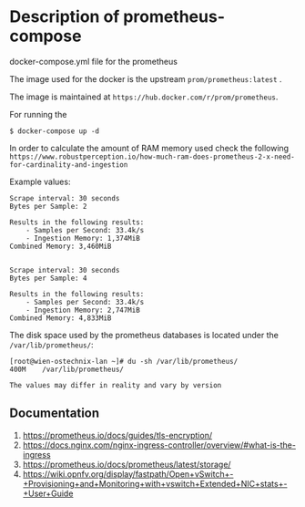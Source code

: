 # Description of prometheus-compose
docker-compose.yml file for the prometheus


The image used for the docker is the  upstream ```prom/prometheus:latest``` .

The image is maintained at ```https://hub.docker.com/r/prom/prometheus```.



For running the
```
$ docker-compose up -d
```

In order to calculate the amount of RAM memory used check the following ```https://www.robustperception.io/how-much-ram-does-prometheus-2-x-need-for-cardinality-and-ingestion```

Example values:
```
Scrape interval: 30 seconds
Bytes per Sample: 2

Results in the following results:
    - Samples per Second: 33.4k/s
    - Ingestion Memory: 1,374MiB
Combined Memory: 3,460MiB 


Scrape interval: 30 seconds
Bytes per Sample: 4

Results in the following results:
    - Samples per Second: 33.4k/s
    - Ingestion Memory: 2,747MiB
Combined Memory: 4,833MiB
```

The disk space used by the prometheus databases is located under the ```/var/lib/prometheus/```:
```
[root@wien-ostechnix-lan ~]# du -sh /var/lib/prometheus/
400M	/var/lib/prometheus/
```

```The values may differ in reality and vary by version```



## Documentation
1. https://prometheus.io/docs/guides/tls-encryption/
2. https://docs.nginx.com/nginx-ingress-controller/overview/#what-is-the-ingress
3. https://prometheus.io/docs/prometheus/latest/storage/
4. https://wiki.opnfv.org/display/fastpath/Open+vSwitch+-+Provisioning+and+Monitoring+with+vswitch+Extended+NIC+stats+-+User+Guide
